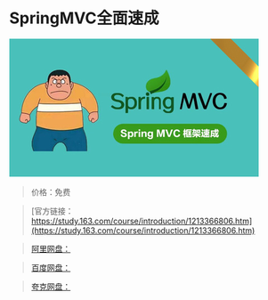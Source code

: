 # SpringMVC全面速成

![img](../../../assets/study163/free/94ad95704d9c4a8f972913de7290a20c.jpg)

> 价格：免费

> [官方链接：https://study.163.com/course/introduction/1213366806.htm](https://study.163.com/course/introduction/1213366806.htm)

> [阿里网盘：]()

> [百度网盘：]()

> [夸克网盘：]()
